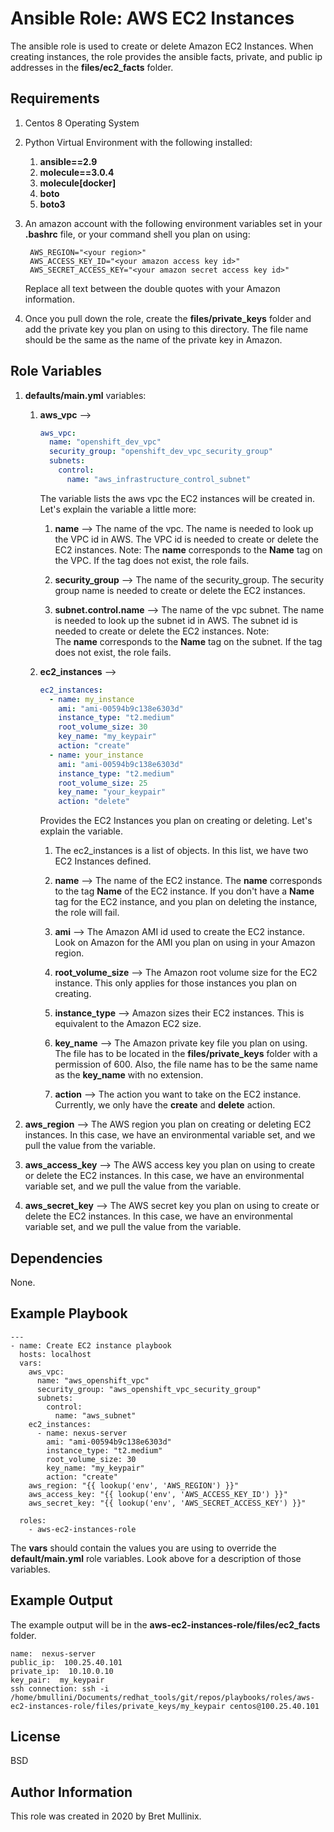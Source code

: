 Ansible Role: AWS EC2 Instances
=========

The ansible role is used to create or delete Amazon EC2 Instances.  When creating instances,
the role provides the ansible facts, private, and public ip addresses in the **files/ec2_facts** folder.

Requirements
------------

1.  Centos 8 Operating System
1.  Python Virtual Environment with the following installed:

    1. **ansible==2.9**
    1. **molecule==3.0.4**
    1. **molecule[docker]**
    1. **boto**
    1. **boto3**

1. An amazon account with the following environment variables set in your **.bashrc** file, or your
   command shell you plan on using:
   
    ```shell script
     AWS_REGION="<your region>"
     AWS_ACCESS_KEY_ID="<your amazon access key id>"
     AWS_SECRET_ACCESS_KEY="<your amazon secret access key id>"
    ```
    
    Replace all text between the double quotes with your Amazon information.

1. Once you pull down the role, create the **files/private\_keys** folder and add the
   private key you plan on using to this directory.  The file name should be the same as
   the name of the private key in Amazon.
   
Role Variables
--------------

1. **defaults/main.yml** variables:

    1. **aws\_vpc** -->
    
        ```yaml
        aws_vpc:
          name: "openshift_dev_vpc"
          security_group: "openshift_dev_vpc_security_group"
          subnets:
            control:
              name: "aws_infrastructure_control_subnet"
        ```
       
       The variable lists the aws vpc the EC2 instances will be created in.
       Let's explain the variable a little more:
       
       1. **name** --> The name of the vpc. The name is needed to look up the VPC id in AWS.
          The VPC id is needed to create or delete the EC2 instances. Note:  The **name**
          corresponds to the **Name** tag on the VPC.  If the tag does not exist, the
          role fails.
       
       1. **security_group** --> The name of the security_group. The security group name is needed to create 
          or delete the EC2 instances.
          
       1. **subnet.control.name** --> The name of the vpc subnet. The name is needed to look up the 
          subnet id in AWS.  The subnet id is needed to create or delete the EC2 instances. Note:  
          The **name** corresponds to the **Name** tag on the subnet.  If the tag does not exist, 
          the role fails. 
          
    1. **ec2\_instances** --> 
       
          ```yaml
          ec2_instances:
            - name: my_instance
              ami: "ami-00594b9c138e6303d"
              instance_type: "t2.medium"
              root_volume_size: 30
              key_name: "my_keypair"
              action: "create"
            - name: your_instance
              ami: "ami-00594b9c138e6303d"
              instance_type: "t2.medium"
              root_volume_size: 25
              key_name: "your_keypair"
              action: "delete"
          ```
          Provides the EC2 Instances you plan on creating or deleting.  Let's explain the variable.
          
          1. The ec2_instances is a list of objects.  In this list, we have two EC2 Instances defined.
           
          1. **name** --> The name of the EC2 instance.  The **name** corresponds to the tag **Name**
            of the EC2 instance.  If you don't have a **Name** tag for the EC2 instance, and you plan
            on deleting the instance, the role will fail.
            
          1. **ami** --> The Amazon AMI id used to create the EC2 instance.  Look on Amazon for the AMI
             you plan on using in your Amazon region.
             
          1. **root_volume_size** --> The Amazon root volume size for the EC2 instance.  This only applies
             for those instances you plan on creating.
          
          1. **instance_type** --> Amazon sizes their EC2 instances.  This is equivalent to the Amazon
             EC2 size.
             
          1. **key_name** --> The Amazon private key file you plan on using.  The file has to be located
          in the **files/private_keys** folder with a permission of 600.  Also, the file name has to be
          the same name as the **key_name** with no extension.
          
          1. **action** --> The action you want to take on the EC2 instance.  Currently, we only have the
             **create** and **delete** action.
          
1. **aws\_region** --> The AWS region you plan on creating or deleting EC2 instances.  In this case,
   we have an environmental variable set, and we pull the value from the variable.

1. **aws\_access\_key** --> The AWS access key you plan on using to create or delete the EC2 instances.
   In this case, we have an environmental variable set, and we pull the value from the variable.

1. **aws\_secret\_key** --> The AWS secret key you plan on using to create or delete the EC2 instances.
   In this case, we have an environmental variable set, and we pull the value from the variable.      
   
Dependencies
------------

None.

Example Playbook
----------------

    ---
    - name: Create EC2 instance playbook
      hosts: localhost
      vars:
        aws_vpc:
          name: "aws_openshift_vpc"
          security_group: "aws_openshift_vpc_security_group"
          subnets:
            control:
              name: "aws_subnet"
        ec2_instances:
          - name: nexus-server
            ami: "ami-00594b9c138e6303d"
            instance_type: "t2.medium"
            root_volume_size: 30
            key_name: "my_keypair"
            action: "create"
        aws_region: "{{ lookup('env', 'AWS_REGION') }}"
        aws_access_key: "{{ lookup('env', 'AWS_ACCESS_KEY_ID') }}"
        aws_secret_key: "{{ lookup('env', 'AWS_SECRET_ACCESS_KEY') }}"
      
      roles:
        - aws-ec2-instances-role


The **vars** should contain the values you are using to override the **default/main.yml**
role variables.  Look above for a description of those variables.

Example Output
--------------

The example output will be in the **aws-ec2-instances-role/files/ec2_facts** folder.

```text
name:  nexus-server
public_ip:  100.25.40.101
private_ip:  10.10.0.10
key_pair:  my_keypair
ssh connection: ssh -i /home/bmullini/Documents/redhat_tools/git/repos/playbooks/roles/aws-ec2-instances-role/files/private_keys/my_keypair centos@100.25.40.101
```


License
-------

BSD

Author Information
------------------

This role was created in 2020 by Bret Mullinix.
